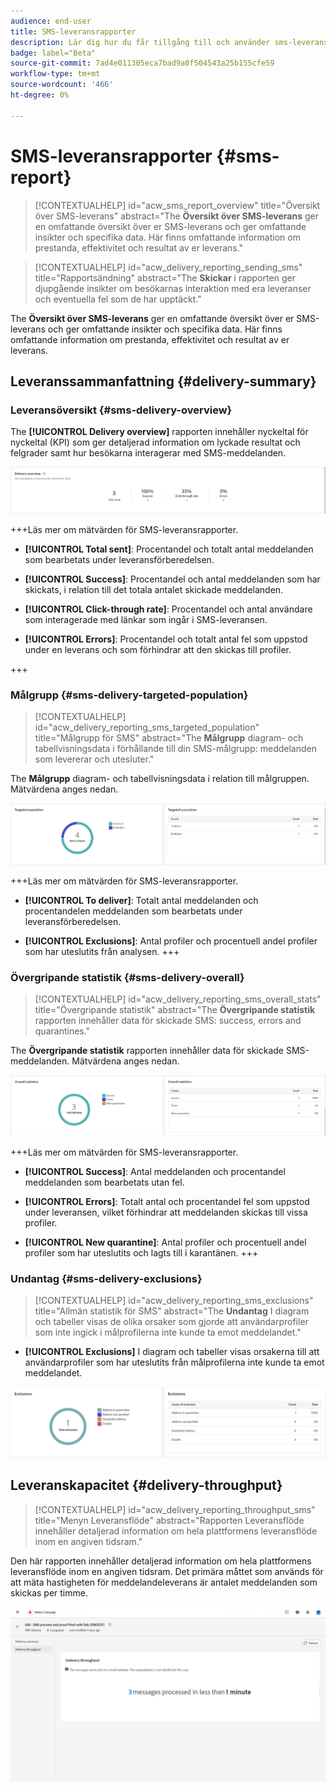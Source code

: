 ```yaml
---
audience: end-user
title: SMS-leveransrapporter
description: Lär dig hur du får tillgång till och använder sms-leveransrapporter
badge: label="Beta"
source-git-commit: 7ad4e011305eca7bad9a0f504543a25b155cfe59
workflow-type: tm+mt
source-wordcount: '466'
ht-degree: 0%

---
```


# SMS-leveransrapporter {#sms-report}

>[!CONTEXTUALHELP]
>id="acw_sms_report_overview"
>title="Översikt över SMS-leverans"
>abstract="The **Översikt över SMS-leverans** ger en omfattande översikt över er SMS-leverans och ger omfattande insikter och specifika data. Här finns omfattande information om prestanda, effektivitet och resultat av er leverans."

>[!CONTEXTUALHELP]
>id="acw_delivery_reporting_sending_sms"
>title="Rapportsändning"
>abstract="The **Skickar** i rapporten ger djupgående insikter om besökarnas interaktion med era leveranser och eventuella fel som de har upptäckt."

The **Översikt över SMS-leverans** ger en omfattande översikt över er SMS-leverans och ger omfattande insikter och specifika data. Här finns omfattande information om prestanda, effektivitet och resultat av er leverans.

## Leveranssammanfattning {#delivery-summary}

### Leveransöversikt {#sms-delivery-overview}

The **[!UICONTROL Delivery overview]** rapporten innehåller nyckeltal för nyckeltal (KPI) som ger detaljerad information om lyckade resultat och felgrader samt hur besökarna interagerar med SMS-meddelanden.

![](assets/reporting_sms_3.png)

+++Läs mer om mätvärden för SMS-leveransrapporter.

* **[!UICONTROL Total sent]**: Procentandel och totalt antal meddelanden som bearbetats under leveransförberedelsen.

* **[!UICONTROL Success]**: Procentandel och antal meddelanden som har skickats, i relation till det totala antalet skickade meddelanden.

* **[!UICONTROL Click-through rate]**: Procentandel och antal användare som interagerade med länkar som ingår i SMS-leveransen.

* **[!UICONTROL Errors]**: Procentandel och totalt antal fel som uppstod under en leverans och som förhindrar att den skickas till profiler.

+++


### Målgrupp {#sms-delivery-targeted-population}


>[!CONTEXTUALHELP]
>id="acw_delivery_reporting_sms_targeted_population"
>title="Målgrupp för SMS"
>abstract="The **Målgrupp** diagram- och tabellvisningsdata i förhållande till din SMS-målgrupp: meddelanden som levererar och utesluter."

The **Målgrupp** diagram- och tabellvisningsdata i relation till målgruppen. Mätvärdena anges nedan.

![](assets/reporting_sms_4.png)

+++Läs mer om mätvärden för SMS-leveransrapporter.

* **[!UICONTROL To deliver]**: Totalt antal meddelanden och procentandelen meddelanden som bearbetats under leveransförberedelsen.

* **[!UICONTROL Exclusions]**: Antal profiler och procentuell andel profiler som har uteslutits från analysen.
+++


### Övergripande statistik {#sms-delivery-overall}


>[!CONTEXTUALHELP]
>id="acw_delivery_reporting_sms_overall_stats"
>title="Övergripande statistik"
>abstract="The **Övergripande statistik** rapporten innehåller data för skickade SMS: success, errors and quarantines."

The **Övergripande statistik** rapporten innehåller data för skickade SMS-meddelanden. Mätvärdena anges nedan.

![](assets/reporting_sms_5.png)

+++Läs mer om mätvärden för SMS-leveransrapporter.

* **[!UICONTROL Success]**: Antal meddelanden och procentandel meddelanden som bearbetats utan fel.

* **[!UICONTROL Errors]**: Totalt antal och procentandel fel som uppstod under leveransen, vilket förhindrar att meddelanden skickas till vissa profiler.

* **[!UICONTROL New quarantine]**: Antal profiler och procentuell andel profiler som har uteslutits och lagts till i karantänen.
+++

### Undantag {#sms-delivery-exclusions}


>[!CONTEXTUALHELP]
>id="acw_delivery_reporting_sms_exclusions"
>title="Allmän statistik för SMS"
>abstract="The **Undantag** I diagram och tabeller visas de olika orsaker som gjorde att användarprofiler som inte ingick i målprofilerna inte kunde ta emot meddelandet."


* **[!UICONTROL Exclusions]** I diagram och tabeller visas orsakerna till att användarprofiler som har uteslutits från målprofilerna inte kunde ta emot meddelandet.

![](assets/reporting_sms_6.png)

## Leveranskapacitet {#delivery-throughput}

>[!CONTEXTUALHELP]
>id="acw_delivery_reporting_throughput_sms"
>title="Menyn Leveransflöde"
>abstract="Rapporten Leveransflöde innehåller detaljerad information om hela plattformens leveransflöde inom en angiven tidsram."

Den här rapporten innehåller detaljerad information om hela plattformens leveransflöde inom en angiven tidsram. Det primära måttet som används för att mäta hastigheten för meddelandeleverans är antalet meddelanden som skickas per timme.

![](assets/reporting_sms_2.png)

